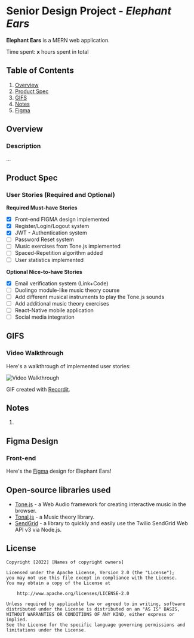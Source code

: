 # Senior Design Project - *Elephant Ears*

**Elephant Ears** is a MERN web application.

Time spent: **x** hours spent in total

## Table of Contents
1. [Overview](#Overview)
1. [Product Spec](#Product-Spec)
1. [GIFS](#GIFS)
1. [Notes](#Notes)
1. [Figma](#Figma-Design)
## Overview
### Description
...

## Product Spec
### User Stories (Required and Optional)

**Required Must-have Stories**

- [x] Front-end FIGMA design implemented
- [x] Register/Login/Logout system 
- [x] JWT - Authentication system
- [ ] Password Reset system
- [ ] Music exercises from Tone.js implemented
- [ ] Spaced-Repetition algorithm added
- [ ] User statistics implemented

**Optional Nice-to-have Stories**

- [x] Email verification system (Link+Code)
- [ ] Duolingo module-like music theory course
- [ ] Add different musical instruments to play the Tone.js sounds
- [ ] Add additional music theory exercises
- [ ] React-Native mobile application
- [ ] Social media integration

## GIFS
### Video Walkthrough

Here's a walkthrough of implemented user stories:

<img src='...' title='Video Walkthrough' width='' alt='Video Walkthrough' />

GIF created with [Recordit](https://recordit.co/).

## Notes

1. 

## Figma Design
### Front-end

Here's the [Figma](https://www.figma.com/file/aq4mBz36NleyTT3qrRG3Yp/Design) design for Elephant Ears!


## Open-source libraries used

- [Tone.js](https://tonejs.github.io/) - a Web Audio framework for creating interactive music in the browser.
- [Tonal.js](https://github.com/tonaljs/tonal) - a Music theory library.
- [SendGrid](https://github.com/sendgrid/sendgrid-nodejs) - a library to quickly and easily use the Twilio SendGrid Web API v3 via Node.js.

## License

    Copyright [2022] [Names of copyright owners]

    Licensed under the Apache License, Version 2.0 (the "License");
    you may not use this file except in compliance with the License.
    You may obtain a copy of the License at

        http://www.apache.org/licenses/LICENSE-2.0

    Unless required by applicable law or agreed to in writing, software
    distributed under the License is distributed on an "AS IS" BASIS,
    WITHOUT WARRANTIES OR CONDITIONS OF ANY KIND, either express or implied.
    See the License for the specific language governing permissions and
    limitations under the License.
